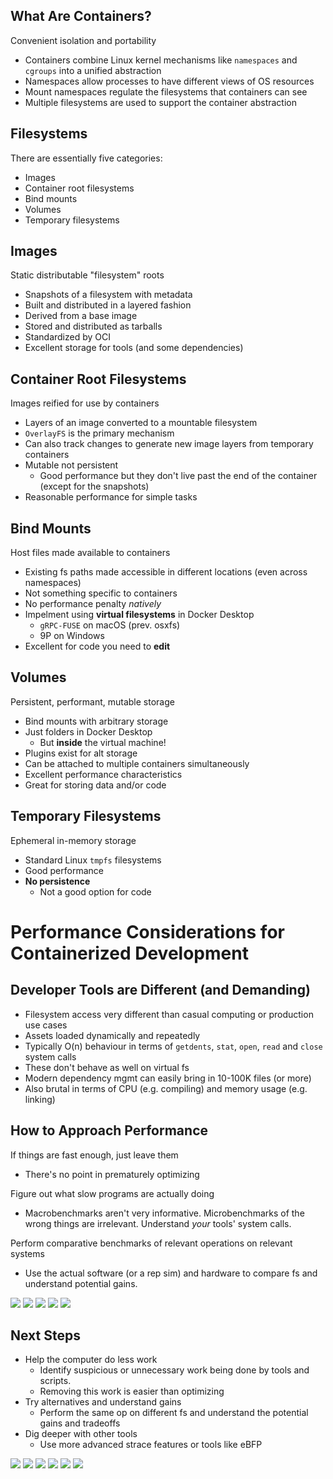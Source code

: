 ## What Are Containers?
Convenient isolation and portability
  - Containers combine Linux kernel mechanisms like `namespaces` and `cgroups` into a unified abstraction
  - Namespaces allow processes to have different views of OS resources
  - Mount namespaces regulate the filesystems that containers can see
  - Multiple filesystems are used to support the container abstraction

## Filesystems
There are essentially five categories:
- Images
- Container root filesystems
- Bind mounts
- Volumes
- Temporary filesystems

## Images
Static distributable "filesystem" roots
- Snapshots of a filesystem with metadata
- Built and distributed in a layered fashion
- Derived from a base image
- Stored and distributed as tarballs
- Standardized by OCI
- Excellent storage for tools (and some dependencies)

## Container Root Filesystems
Images reified for use by containers
- Layers of an image converted to a mountable filesystem
- `OverlayFS` is the primary mechanism
- Can also track changes to generate new image layers from temporary containers
- Mutable not persistent
  - Good performance but they don't live past the end of the container (except for the snapshots)
- Reasonable performance for simple tasks

## Bind Mounts
Host files made available to containers
- Existing fs paths made accessible in different locations (even across namespaces)
- Not something specific to containers
- No performance penalty *natively*
- Impelment using **virtual filesystems** in Docker Desktop
  - `gRPC-FUSE` on macOS (prev. osxfs)
  - 9P on Windows
- Excellent for code you need to **edit**

## Volumes
Persistent, performant, mutable storage
- Bind mounts with arbitrary storage
- Just folders in Docker Desktop
  - But **inside** the virtual machine!
- Plugins exist for alt storage
- Can be attached to multiple containers simultaneously
- Excellent performance characteristics
- Great for storing data and/or code

## Temporary Filesystems
Ephemeral in-memory storage
- Standard Linux `tmpfs` filesystems
- Good performance
- **No persistence**
  - Not a good option for code

# Performance Considerations for Containerized Development
## Developer Tools are Different (and Demanding)
- Filesystem access very different than casual computing or production use cases
- Assets loaded dynamically and repeatedly
- Typically O(n) behaviour in terms of `getdents`, `stat`, `open`, `read` and `close` system calls
- These don't behave as well on virtual fs
- Modern dependency mgmt can easily bring in 10-100K files (or more)
- Also brutal in terms of CPU (e.g. compiling) and memory usage (e.g. linking)

## How to Approach Performance
If things are fast enough, just leave them
- There's no point in prematurely optimizing

Figure out what slow programs are actually doing
- Macrobenchmarks aren't very informative. Microbenchmarks of the wrong things are irrelevant. Understand *your* tools' system calls.

Perform comparative benchmarks of relevant operations on relevant systems
- Use the actual software (or a rep sim) and hardware to compare fs and understand potential gains.

![](images/2021-05-28-08-52-34.png)
![](images/2021-05-28-08-53-11.png)
![](images/2021-05-28-08-53-25.png)
![](images/2021-05-28-08-54-42.png)
![](images/2021-05-28-08-55-05.png)

## Next Steps
- Help the computer do less work
  - Identify suspicious or unnecessary work being done by tools and scripts.
  - Removing this work is easier than optimizing
- Try alternatives and understand gains
  - Perform the same op on different fs and understand the potential gains and tradeoffs
- Dig deeper with other tools
  - Use more advanced strace features or tools like eBFP

![](images/2021-05-28-08-57-20.png)
![](images/2021-05-28-08-57-42.png)
![](images/2021-05-28-08-58-01.png)
![](images/2021-05-28-08-58-14.png)
![](images/2021-05-28-08-58-28.png)
![](images/2021-05-28-08-58-44.png)